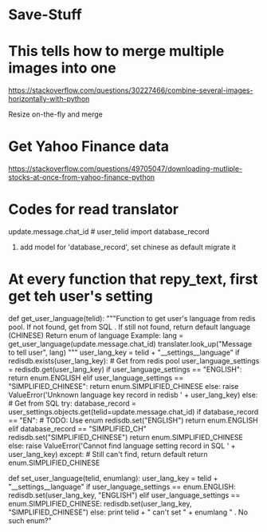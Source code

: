 # Save-Stuff

# This tells how to merge multiple images into one
https://stackoverflow.com/questions/30227466/combine-several-images-horizontally-with-python

Resize on-the-fly and merge


# Get Yahoo Finance data
https://stackoverflow.com/questions/49705047/downloading-mutliple-stocks-at-once-from-yahoo-finance-python


# Codes for read translator
update.message.chat_id 	# user_telid 
import database_record

1) add model for 'database_record', set chinese as default
  migrate it


# At every function that repy_text, first get teh user's setting 
def get_user_language(telid):
	"""Function to get user's language from redis pool. If not found, get from  SQL .
	If still not found, return default language (CHINESE)
	Return enum of language 
	Example:
		lang = get_user_language(update.message.chat_id)
		translater.look_up("Message to tell user", lang)
	"""
	user_lang_key = telid + "__settings__language"
	if redisdb.exists(user_lang_key):
		# Get from redis pool
		user_language_settings = redisdb.get(user_lang_key)
		if user_language_settings == "ENGLISH":
			return enum.ENGLISH
		elif user_language_settings == "SIMPLIFIED_CHINESE":
			return enum.SIMPLIFIED_CHINESE
		else:
			raise ValueError('Unknown language key record in redisb ' + user_lang_key)
	else:
		# Get from SQL 
		try:
			database_record = user_settings.objects.get(telid=update.message.chat_id)
			if database_record == "EN":  # TODO: Use enum
				redisdb.set("ENGLISH")
				return enum.ENGLISH
			elif database_record == "SIMPLIFIED_CH"
				redisdb.set("SIMPLIFIED_CHINESE")
				return enum.SIMPLIFIED_CHINESE
			else:
				raise ValueError('Cannot find language setting record in SQL ' + user_lang_key)
		except:
			# Still can't find, return default
			return enum.SIMPLIFIED_CHINESE


def set_user_language(telid, enumlang):
	user_lang_key = telid + "__settings__language"
	if user_language_settings == enum.ENGLISH:
		redisdb.set(user_lang_key, "ENGLISH")
	elif user_language_settings == enum.SIMPLIFIED_CHINESE:
		redisdb.set(user_lang_key, "SIMPLIFIED_CHINESE")
	else:
		print telid + " can't set " + enumlang " . No such enum?"
			

